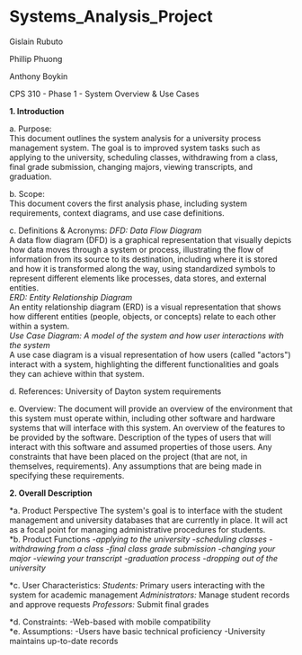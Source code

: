 # Systems_Analysis_Project

Gislain Rubuto

Phillip Phuong

Anthony Boykin

CPS 310 - Phase 1 - System Overview & Use Cases

**1. Introduction**

 a. Purpose:  
	This document outlines the system analysis for a university process management system. The goal is to improved
	system tasks such as applying to the university, scheduling classes, withdrawing from a class, final grade submission, changing majors, viewing transcripts, and graduation.

 b. Scope:  
	This document covers the first analysis phase, including system requirements, context diagrams, and use case definitions. 

 c. Definitions & Acronyms:
		*DFD: Data Flow Diagram*  
			A data flow diagram (DFD) is a graphical representation that visually depicts how data moves through a system or process, illustrating the flow of information from its source to its destination, 
			including where it is stored and how it is transformed along the way, using standardized symbols to represent different elements like processes, data stores, and external entities.  
		*ERD: Entity Relationship Diagram*  
			An entity relationship diagram (ERD) is a visual representation that shows how different entities (people, objects, or concepts) relate to each other within a system.  
		*Use Case Diagram: A model of the system and how user interactions with the system*  
			A use case diagram is a visual representation of how users (called "actors") interact with a system, highlighting the different functionalities and goals they can achieve within that system.  

 d. References:
	University of Dayton system requirements

 e. Overview:
	The document will provide an overview of the environment that this system must operate within,
	including other software and hardware systems that will interface with this system. An overview of the features to be provided by the software.
	Description of the types of users that will interact with this software and assumed properties of those users. Any constraints that have been placed on the project 
	(that are not, in themselves, requirements). Any assumptions that are being made in specifying these requirements.



**2. Overall Description**

 *a. Product Perspective
 	The system's goal is to interface with the student management and university databases that are currently in place. It will act as a focal point for managing administrative procedures for students.  
 *b. Product Functions
	-*applying to the university*
	-*scheduling classes*
	-*withdrawing from a class* 
	-*final class grade submission*
	-*changing your major* 
	-*viewing your transcript*
	-*graduation process*
	-*dropping out of the university*

 *c. User Characteristics:
	*Students:* Primary users interacting with the system for academic management
	*Administrators:* Manage student records and approve requests
	*Professors:* Submit final grades

 *d. Constraints:
		-Web-based with mobile compatibility  
 *e. Assumptions:
		-Users have basic technical proficiency
		-University maintains up-to-date records